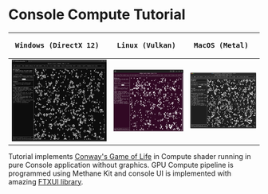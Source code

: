 # Console Compute Tutorial

| <pre><b>Windows (DirectX 12)       </b></pre>                            | <pre><b>Linux (Vulkan)             </b></pre>                       | <pre><b>MacOS (Metal)              </b></pre>                      |
|--------------------------------------------------------------------------|---------------------------------------------------------------------|--------------------------------------------------------------------|
| ![ConsoleCompute on Windows](Screenshots/ConsoleComputeWinDirectX12.jpg) | ![ConsoleCompute on Linux](Screenshots/ConsoleComputeLinVulkan.jpg) | ![ConsoleCompute on MacOS](Screenshots/ConsoleComputeMacMetal.jpg) |

Tutorial implements [Conway's Game of Life](https://en.wikipedia.org/wiki/Conway%27s_Game_of_Life) 
in Compute shader running in pure Console application without graphics.
GPU Compute pipeline is programmed using Methane Kit and console UI is
implemented with amazing [FTXUI library](https://github.com/ArthurSonzogni/FTXUI).
